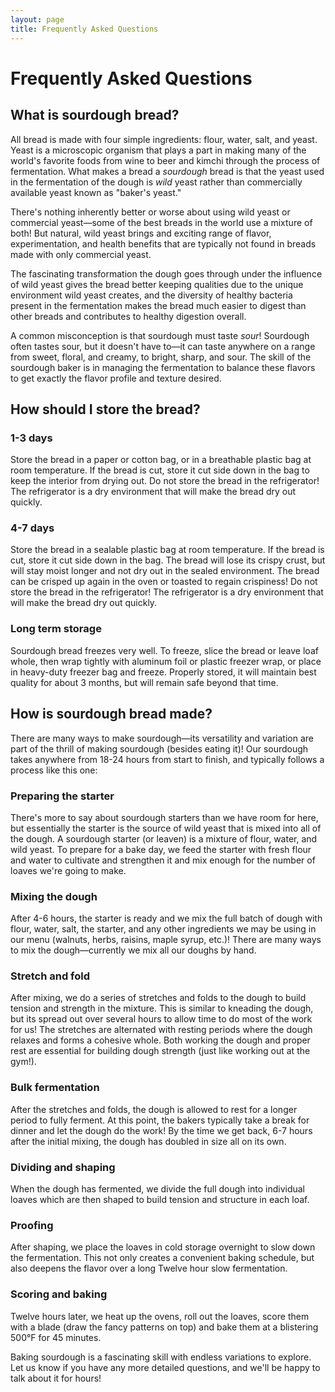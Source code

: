 ```yaml
---
layout: page
title: Frequently Asked Questions
---
```


# Frequently Asked Questions

## What is sourdough bread?

All bread is made with four simple ingredients: flour, water, salt, and yeast. Yeast is a microscopic organism that plays a part in making many of the world's favorite foods from wine to beer and kimchi through the process of fermentation. What makes a bread a _sourdough_ bread is that the yeast used in the fermentation of the dough is _wild_ yeast rather than commercially available yeast known as "baker's yeast."

There's nothing inherently better or worse about using wild yeast or commercial yeast—some of the best breads in the world use a mixture of both! But natural, wild yeast brings and exciting range of flavor, experimentation, and health benefits that are typically not found in breads made with only commercial yeast.

The fascinating transformation the dough goes through under the influence of wild yeast gives the bread better keeping qualities due to the unique environment wild yeast creates, and the diversity of healthy bacteria present in the fermentation makes the bread much easier to digest than other breads and contributes to healthy digestion overall.

A common misconception is that sourdough must taste _sour_! Sourdough often tastes sour, but it doesn't have to—it can taste anywhere on a range from sweet, floral, and creamy, to bright, sharp, and sour. The skill of the sourdough baker is in managing the fermentation to balance these flavors to get exactly the flavor profile and texture desired.

## How should I store the bread?

### 1-3 days

Store the bread in a paper or cotton bag, or in a breathable plastic bag at room temperature. If the bread is cut, store it cut side down in the bag to keep the interior from drying out. Do not store the bread in the refrigerator! The refrigerator is a dry environment that will make the bread dry out quickly.

### 4-7 days

Store the bread in a sealable plastic bag at room temperature. If the bread is cut, store it cut side down in the bag. The bread will lose its crispy crust, but will stay moist longer and not dry out in the sealed environment. The bread can be crisped up again in the oven or toasted to regain crispiness! Do not store the bread in the refrigerator! The refrigerator is a dry environment that will make the bread dry out quickly.

### Long term storage

Sourdough bread freezes very well. To freeze, slice the bread or leave loaf whole, then wrap tightly with aluminum foil or plastic freezer wrap, or place in heavy-duty freezer bag and freeze. Properly stored, it will maintain best quality for about 3 months, but will remain safe beyond that time.

## How is sourdough bread made?

There are many ways to make sourdough—its versatility and variation are part of the thrill of making sourdough (besides eating it)! Our sourdough takes anywhere from 18-24 hours from start to finish, and typically follows a process like this one:

### Preparing the starter

There's more to say about sourdough starters than we have room for here, but essentially the starter is the source of wild yeast that is mixed into all of the dough. A sourdough starter (or leaven) is a mixture of flour, water, and wild yeast. To prepare for a bake day, we feed the starter with fresh flour and water to cultivate and strengthen it and mix enough for the number of loaves we're going to make.

### Mixing the dough

After 4-6 hours, the starter is ready and we mix the full batch of dough with flour, water, salt, the starter, and any other ingredients we may be using in our menu (walnuts, herbs, raisins, maple syrup, etc.)! There are many ways to mix the dough—currently we mix all our doughs by hand.

### Stretch and fold

After mixing, we do a series of stretches and folds to the dough to build tension and strength in the mixture. This is similar to kneading the dough, but its spread out over several hours to allow time to do most of the work for us! The stretches are alternated with resting periods where the dough relaxes and forms a cohesive whole. Both working the dough and proper rest are essential for building dough strength (just like working out at the gym!).

### Bulk fermentation

After the stretches and folds, the dough is allowed to rest for a longer period to fully ferment. At this point, the bakers typically take a break for dinner and let the dough do the work! By the time we get back, 6-7 hours after the initial mixing, the dough has doubled in size all on its own.

### Dividing and shaping

When the dough has fermented, we divide the full dough into individual loaves which are then shaped to build tension and structure in each loaf.

### Proofing

After shaping, we place the loaves in cold storage overnight to slow down the fermentation. This not only creates a convenient baking schedule, but also deepens the flavor over a long Twelve hour slow fermentation.

### Scoring and baking

Twelve hours later, we heat up the ovens, roll out the loaves, score them with a blade (draw the fancy patterns on top) and bake them at a blistering 500°F for 45 minutes.

Baking sourdough is a fascinating skill with endless variations to explore. Let us know if you have any more detailed questions, and we'll be happy to talk about it for hours!
